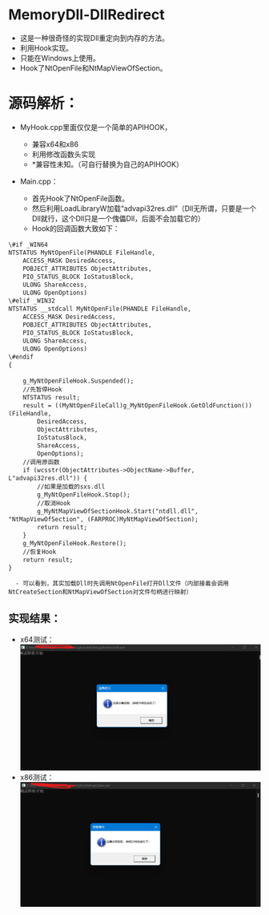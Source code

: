 # MemoryDll-DllRedirect
   - 这是一种很奇怪的实现Dll重定向到内存的方法。
   - 利用Hook实现。
   - 只能在Windows上使用。
   - Hook了NtOpenFile和NtMapViewOfSection。

# 源码解析：
   - MyHook.cpp里面仅仅是一个简单的APIHOOK，
      - 兼容x64和x86
	  - 利用修改函数头实现
	  - \*兼容性未知。（可自行替换为自己的APIHOOK）

   - Main.cpp：
      - 首先Hook了NtOpenFile函数。
	  - 然后利用LoadLibraryW加载“advapi32res.dll”（Dll无所谓，只要是一个Dll就行，这个Dll只是一个傀儡Dll，后面不会加载它的）
	  - Hook的回调函数大致如下：
	  
```
\#if _WIN64
NTSTATUS MyNtOpenFile(PHANDLE FileHandle,
	ACCESS_MASK DesiredAccess,
	POBJECT_ATTRIBUTES ObjectAttributes,
	PIO_STATUS_BLOCK IoStatusBlock,
	ULONG ShareAccess,
	ULONG OpenOptions) 
\#elif _WIN32
NTSTATUS __stdcall MyNtOpenFile(PHANDLE FileHandle,
	ACCESS_MASK DesiredAccess,
	POBJECT_ATTRIBUTES ObjectAttributes,
	PIO_STATUS_BLOCK IoStatusBlock,
	ULONG ShareAccess,
	ULONG OpenOptions)
\#endif
{

	g_MyNtOpenFileHook.Suspended();
	//先暂停Hook
	NTSTATUS result;
	result = ((MyNtOpenFileCall)g_MyNtOpenFileHook.GetOldFunction())(FileHandle,
		DesiredAccess,
		ObjectAttributes,
		IoStatusBlock,
		ShareAccess,
		OpenOptions);
	//调用原函数
	if (wcsstr(ObjectAttributes->ObjectName->Buffer, L"advapi32res.dll")) {
		//如果是加载的sxs.dll
		g_MyNtOpenFileHook.Stop();
		//取消Hook
		g_MyNtMapViewOfSectionHook.Start("ntdll.dll", "NtMapViewOfSection", (FARPROC)MyNtMapViewOfSection);
		return result;
	}
	g_MyNtOpenFileHook.Restore();
	//恢复Hook
	return result;
}
```
      - 可以看到，其实加载Dll时先调用NtOpenFile打开Dll文件（内部接着会调用NtCreateSection和NtMapViewOfSection对文件句柄进行映射）

## 实现结果：
   - x64测试：![](./png/x64.png)
   - x86测试：![](./png/x86.png)
